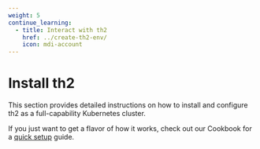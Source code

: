 ```yaml
---
weight: 5
continue_learning:
  - title: Interact with th2
    href: ../create-th2-env/
    icon: mdi-account
---
```


# Install th2

This section provides detailed instructions on how to install and configure th2 as a full-capability Kubernetes cluster.

<!--more-->

If you just want to get a flavor of how it works, check out our Cookbook for a [quick setup](../../cookbook/quick-setup/) guide.
